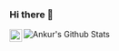 ### Hi there 👋


[<img align="left" alt="Ankur | LinkedIn" width="22px" src="https://cdn.jsdelivr.net/npm/simple-icons@v3/icons/linkedin.svg" />](https://www.linkedin.com/in/the-ankur-goswami/)


<img align="left" alt="Ankur's Github Stats" src="https://github-readme-stats.vercel.app/api?username=TheAnkurGoswami&show_icons=true&hide_border=true" />





